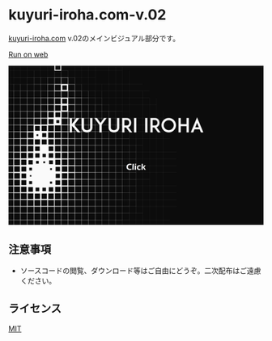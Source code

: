 # kuyuri-iroha.com-v.02
[kuyuri-iroha.com](http://kuyuri-iroha.com) v.02のメインビジュアル部分です。  

[Run on web](http://kuyuri-iroha.github.io/kuyuri-iroha.com-v.02/src)  

![メインビジュアル](screenshot/screenshot.png "メインビジュアル")  

## 注意事項

- ソースコードの閲覧、ダウンロード等はご自由にどうぞ。二次配布はご遠慮ください。

## ライセンス
[MIT](LICENSE)
